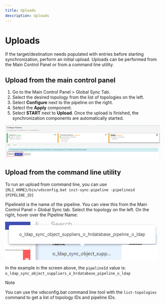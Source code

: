 ```yaml
---
title: Uploads
description: Uploads
---
```


# Uploads

If the target/destination needs populated with entries before starting synchronization, perform an initial upload. Uploads can be performed from the Main Control Panel or from a command line utility.

## Upload from the main control panel

1. Go to the Main Control Panel > Global Sync Tab.
1. Select the desired topology from the list of topologies on the left.
1. Select **Configure** next to the pipeline on the right.
1. Select the **Apply** component.
1. Select **START** next to **Upload**. Once the upload is finished, the synchronization components are automatically started.

![Start an Upload](./media/image89.png)

## Upload from the command line utility

To run an upload from command line, you can use `{RLI_HOME}/bin/vdsconfig.bat init-sync-pipeline -pipelineid {PIPELINE_ID}`

PipelineId is the name of the pipeline. You can view this from the Main Control Panel > Global Sync tab. Select the topology on the left. On the right, hover over the Pipeline Name:

![Example of Pipeline Name/ID](./media/image90.png)

In the example in the screen above, the `pipelineId` value is: `o_ldap_sync_object_suppliers_o_hrdatabase_pipeline_o_ldap`

>[!note]
>You can use the vdsconfig.bat command line tool with the `list-topologies` command to get a list of topology IDs and pipeline IDs.
